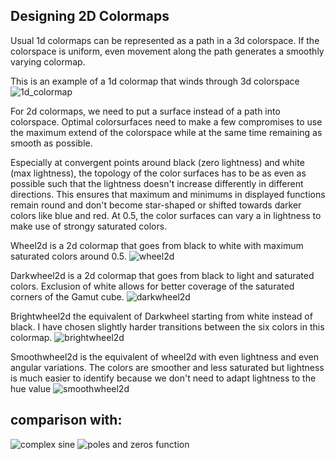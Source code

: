 ## Designing 2D Colormaps
Usual 1d colormaps can be represented as a path in a 3d colorspace. If the
colorspace is uniform, even movement along the path generates a smoothly
varying colormap.

This is an example of a 1d colormap that winds through 3d colorspace
![1d_colormap](images/1d_colormap.png)

For 2d colormaps, we need to put a surface instead of a path into colorspace.
Optimal colorsurfaces need to make a few compromises to use the maximum extend
of the colorspace while at the same time remaining as smooth as possible. 

Especially at convergent points around black (zero lightness) and white
(max lightness), the topology of the color surfaces has to be as even as
possible such that the lightness doesn't increase differently in different
directions. This ensures that maximum and minimums in displayed functions
remain round and don't become star-shaped or shifted towards darker colors
like blue and red. At 0.5, the color surfaces can vary a in lightness to make
use of strongy saturated colors.

Wheel2d is a 2d colormap that goes from black to white with maximum saturated
colors around 0.5.
![wheel2d](images/wheel2d.png)

Darkwheel2d is a 2d colormap that goes from black to light and saturated colors.
Exclusion of white allows for better coverage of the saturated corners of the
Gamut cube.
![darkwheel2d](images/darkwheel2d.png)

Brightwheel2d the equivalent of Darkwheel starting from white instead of black.
I have chosen slightly harder transitions between the six colors in this
colormap.
![brightwheel2d](images/brightwheel2d.png)

Smoothwheel2d is the equivalent of wheel2d with even lightness and even 
angular variations. The colors are smoother and less saturated but lightness
is much easier to identify because we don't need to adapt lightness to the
hue value ![smoothwheel2d](images/smoothwheel2d.png)

## comparison with:
![complex sine](images/comparison.png)
![poles and zeros function](images/poles_and_zeros.png)
